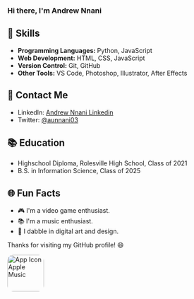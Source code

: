 ### Hi there, I'm Andrew Nnani
<!--
**aunnani03/aunnani03** is a ✨ _special_ ✨ repository because its `README.md` (this file) appears on your GitHub profile.

Here are some ideas to get you started:

- 🔭 I’m currently working on ...
- 🌱 I’m currently learning ...
- 👯 I’m looking to collaborate on ...
- 🤔 I’m looking for help with ...
- 💬 Ask me about ...
- 📫 How to reach me: ...
- 😄 Pronouns: ...
- ⚡ Fun fact: ...
-->
## 🔧 Skills

- **Programming Languages:** Python, JavaScript
- **Web Development:** HTML, CSS, JavaScript
- **Version Control:** Git, GitHub
- **Other Tools:** VS Code, Photoshop, Illustrator, After Effects

## 💬 Contact Me

- LinkedIn: [Andrew Nnani Linkedin](https://www.linkedin.com/in/andrew-nnani-b87256240/)
- Twitter: [@aunnani03](https://twitter.com/aunnani03?s=21&t=sMTHPPxkpculCSFp1qVE6g)

## 📚 Education

- Highschool Diploma, Rolesville High School, Class of 2021
- B.S. in Information Science, Class of 2025

## 🌐 Fun Facts

- 🎮 I'm a video game enthusiast.
- 📚 I'm a music enthusiast.
- 🎨 I dabble in digital art and design.

Thanks for visiting my GitHub profile! 😄

<a href="https://music.apple.com/us/playlist/corner-classics/pl.u-leyl0k8SjLAW0P8?itscg=30200&amp;itsct=toolbox_linkbuilder&amp;ls=1&amp;app=music" style="display: inline-block; overflow: hidden; border-radius: 13px; width: 83px; height: 83px;"><img src="https://tools.applemediaservices.com/api/badges/app-icon-music/standard/en-us?size=83x83" alt="App Icon Apple Music" style="border-radius: 13px; width: 83px; height: 83px;"></a>

